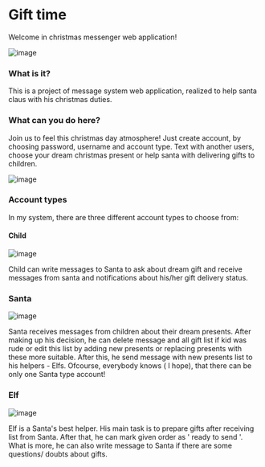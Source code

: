 # Gift time 
Welcome in christmas messenger web application!

![image](https://user-images.githubusercontent.com/101999487/208204711-085b31f6-a5f7-4eff-998d-a59f02bba6e4.png)

### What is it?
This is a project of message system web application, realized to help santa claus with his christmas duties.

### What can you do here?
Join us to feel this christmas day atmosphere! Just create account, by choosing password, username and account type. Text with another users, choose your dream christmas present or help santa with delivering gifts to children.

![image](https://user-images.githubusercontent.com/101999487/208207691-6b205b7d-1fe1-4c17-afba-31f9635f14f7.png)

### Account types

In my system, there are three different account types to choose from:

#### Child
![image](https://user-images.githubusercontent.com/101999487/208208379-3e8009ef-98ee-47d9-81b6-48c3b5daa334.png)

Child can write messages to Santa to ask about dream gift and receive messages from santa and notifications about his/her gift delivery status.

### Santa
![image](https://user-images.githubusercontent.com/101999487/208208425-5f970ae2-2ec1-465f-b80b-92baeee24978.png)

Santa receives messages from children  about their dream presents. After making up his decision, he can delete message and all gift list if kid was rude or edit this list by adding new presents or replacing presents with these more suitable. After this, he send message with new presents list to his helpers - Elfs. Ofcourse, everybody knows ( I hope), that there can be only one Santa type account!

### Elf
![image](https://user-images.githubusercontent.com/101999487/208209339-62ff1467-a458-4db2-b300-b1b91b62d910.png)

Elf is a Santa's best helper. His main task is to prepare gifts after receiving list from Santa. After that, he can mark given order as ' ready to send '. What is more, he can also write message to Santa if there are some questions/ doubts about gifts.
